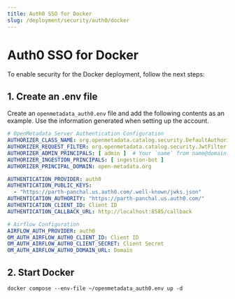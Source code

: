 ```yaml
---
title: Auth0 SSO for Docker
slug: /deployment/security/auth0/docker
---
```


# Auth0 SSO for Docker

To enable security for the Docker deployment, follow the next steps:

## 1. Create an .env file

Create an `openmetadata_auth0.env` file and add the following contents as an example. Use the information
generated when setting up the account.

```yaml
# OpenMetadata Server Authentication Configuration
AUTHORIZER_CLASS_NAME: org.openmetadata.catalog.security.DefaultAuthorizer
AUTHORIZER_REQUEST_FILTER: org.openmetadata.catalog.security.JwtFilter
AUTHORIZER_ADMIN_PRINCIPALS: [ admin ]  # Your `name` from name@domain.com
AUTHORIZER_INGESTION_PRINCIPALS: [ ingestion-bot ]
AUTHORIZER_PRINCIPAL_DOMAIN: open-metadata.org

AUTHENTICATION_PROVIDER: auth0
AUTHENTICATION_PUBLIC_KEYS:
  - "https://parth-panchal.us.auth0.com/.well-known/jwks.json"
AUTHENTICATION_AUTHORITY: "https://parth-panchal.us.auth0.com/"
AUTHENTICATION_CLIENT_ID: Client ID
AUTHENTICATION_CALLBACK_URL: http://localhost:8585/callback

# Airflow Configuration
AIRFLOW_AUTH_PROVIDER: auth0
OM_AUTH_AIRFLOW_AUTH0_CLIENT_ID: Client ID
OM_AUTH_AIRFLOW_AUTH0_CLIENT_SECRET: Client Secret
OM_AUTH_AIRFLOW_AUTH0_DOMAIN_URL: Domain
```

## 2. Start Docker

```commandline
docker compose --env-file ~/openmetadata_auth0.env up -d
```
